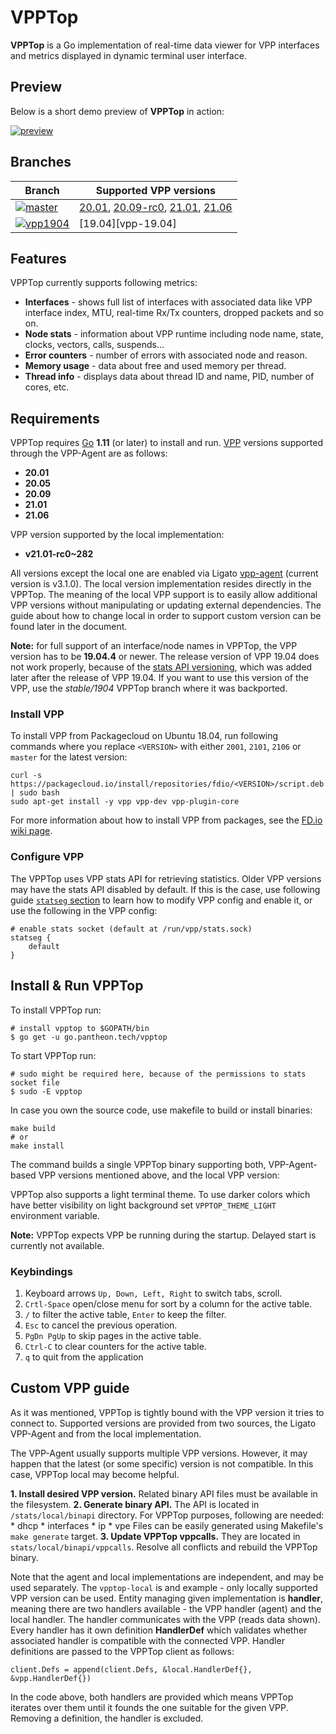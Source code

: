 # VPPTop

**VPPTop** is a Go implementation of real-time data viewer for VPP interfaces and metrics displayed in dynamic terminal user interface.

## Preview

Below is a short demo preview of **VPPTop** in action:

[![preview][preview-svg]][preview]

## Branches

|Branch|Supported VPP versions|
|---|---|
|[![master][badge-master]][branch-master]| [20.01][vpp-20.01], [20.09-rc0][vpp-20.09], [21.01][vpp-21.01], [21.06][vpp-21.06]|
|[![vpp1904][badge-1904]][branch-1904]|[19.04][vpp-19.04]|

## Features

VPPTop currently supports following metrics:

* **Interfaces** - shows full list of interfaces with associated data like VPP interface index, MTU, real-time Rx/Tx counters, dropped packets and so on. 
* **Node stats** - information about VPP runtime including node name, state, clocks, vectors, calls, suspends...      
* **Error counters** - number of errors with associated node and reason.
* **Memory usage** - data about free and used memory per thread.
* **Thread info** - displays data about thread ID and name, PID, number of cores, etc.

## Requirements

VPPTop requires [Go][go-download] **1.11** (or later) to install and run. [VPP][wiki-vpp] versions supported through the VPP-Agent are as follows:
- **20.01**
- **20.05**
- **20.09**
- **21.01**
- **21.06**

VPP version supported by the local implementation:
- **v21.01-rc0~282**

All versions except the local one are enabled via Ligato [vpp-agent][vpp-agent] (current version is v3.1.0). The local version implementation resides directly in the VPPTop. The meaning of the local VPP support is to easily allow additional VPP versions without manipulating or updating external dependencies. The guide about how to change local in order to support custom version can be found later in the document.

**Note:** for full support of an interface/node names in VPPTop, the VPP version has to be **19.04.4** or newer. The release version of VPP 19.04 does not work properly, because of the [stats API versioning][stats-version-commit], which was added later after the release of VPP 19.04. If you want to use this version of the VPP, use the _stable/1904_ VPPTop branch where it was backported.  

### Install VPP

To install VPP from Packagecloud on Ubuntu 18.04, run following commands where you replace `<VERSION>` with either `2001`, `2101`, `2106` or `master` for the latest version:

```
curl -s https://packagecloud.io/install/repositories/fdio/<VERSION>/script.deb.sh | sudo bash
sudo apt-get install -y vpp vpp-dev vpp-plugin-core
```

For more information about how to install VPP from packages, see the [FD.io wiki page][vpp-install]. 

### Configure VPP

The VPPTop uses VPP stats API for retrieving statistics. Older VPP versions may have the stats API disabled by default. If this is the case, use following guide  [`statseg` section][stats-guide] to learn how to modify VPP config and enable it, or use the following in the VPP config:

```
# enable stats socket (default at /run/vpp/stats.sock)
statseg {
    default
}
```

## Install & Run VPPTop

To install VPPTop run:

```
# install vpptop to $GOPATH/bin
$ go get -u go.pantheon.tech/vpptop
```

To start VPPTop run:

```
# sudo might be required here, because of the permissions to stats socket file
$ sudo -E vpptop
```

In case you own the source code, use makefile to build or install binaries:
```
make build
# or
make install
```

The command builds a single VPPTop binary supporting both, VPP-Agent-based VPP versions mentioned above, and the local VPP version:

VPPTop also supports a light terminal theme. To use darker colors which have better visibility on light background set `VPPTOP_THEME_LIGHT` environment variable.

**Note:** VPPTop expects VPP be running during the startup. Delayed start is currently not available.

### Keybindings

1. Keyboard arrows ``Up, Down, Left, Right`` to switch tabs, scroll.
2. ``Crtl-Space`` open/close menu for sort by a column for the active table.
3. ``/`` to filter the active table, `Enter` to keep the filter.
4. ``Esc`` to cancel the previous operation.
5. ``PgDn PgUp`` to skip pages in the active table.
6. ``Ctrl-C`` to clear counters for the active table.
7. ``q`` to quit from the application

## Custom VPP guide

As it was mentioned, VPPTop is tightly bound with the VPP version it tries to connect to. Supported versions are provided from two sources, the Ligato VPP-Agent and from the local implementation. 

The VPP-Agent usually supports multiple VPP versions. However, it may happen that the latest (or some specific) version is not compatible. In this case, VPPTop local may become helpful.

**1. Install desired VPP version.** Related binary API files must be available in the filesystem.
**2. Generate binary API.** The API is located in `/stats/local/binapi` directory. For VPPTop purposes, following are needed: 
    * dhcp
    * interfaces
    * ip
    * vpe
  Files can be easily generated using Makefile's `make generate` target.
**3. Update VPPTop vppcalls.** They are located in `stats/local/binapi/vppcalls`. Resolve all conflicts and rebuild the VPPTop binary.

Note that the agent and local implementations are independent, and may be used separately. The `vpptop-local` is and example - only locally supported VPP version can be used. 
Entity managing given implementation is **handler**, meaning there are two handlers available - the VPP handler (agent) and the local handler. The handler communicates with the VPP (reads data shown). Every handler has it own definition **HandlerDef** which validates whether associated handler is compatible with the connected VPP. Handler definitions are passed to the VPPTop client as follows:

```
client.Defs = append(client.Defs, &local.HandlerDef{}, &vpp.HandlerDef{})
```

In the code above, both handlers are provided which means VPPTop iterates over them until it founds the one suitable for the given VPP. Removing a definition, the handler is excluded.    

[badge-1904]: https://img.shields.io/badge/branch-vpp1904-orange.svg?logo=git&logoColor=white
[badge-master]: https://img.shields.io/badge/branch-master-blue.svg?logo=git&logoColor=white
[branch-master]: https://github.com/PANTHEONtech/vpptop/tree/master
[branch-1904]: https://github.com/PANTHEONtech/vpptop/tree/vpp1904
[go-download]: https://golang.org/dl/
[preview]: https://asciinema.org/a/NHODZM2ebcwWFPEEPcja8X19R
[preview-svg]: https://asciinema.org/a/NHODZM2ebcwWFPEEPcja8X19R.svg
[stats-guide]: https://wiki.fd.io/view/VPP/Command-line_Arguments#statseg_.7B_..._.7D
[stats-version-commit]: https://github.com/FDio/vpp/commit/1cb333cdf5ce26557233c5bdb5a18738cb6e1e2c
[vpp-20.01]: https://packagecloud.io/fdio/2001
[vpp-20.09]: https://packagecloud.io/fdio/2009
[vpp-21.01]: https://packagecloud.io/fdio/2101
[vpp-21.06]: https://packagecloud.io/fdio/2106
[vpp-agent]: https://github.com/ligato/vpp-agent
[vpp-install]: https://wiki.fd.io/view/VPP/Installing_VPP_binaries_from_packages
[wiki-tui]: https://en.wikipedia.org/wiki/Text-based_user_interface
[wiki-vpp]: https://wiki.fd.io/view/VPP

